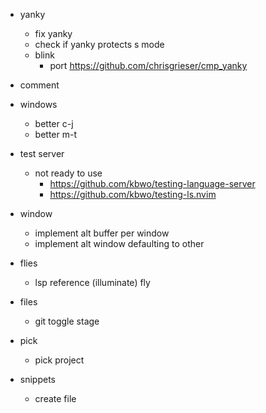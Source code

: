 - yanky
  - fix yanky
  - check if yanky protects s mode
  - blink
    - port https://github.com/chrisgrieser/cmp_yanky
- comment

- windows

  - better c-j
  - better m-t

- test server
  - not ready to use
      - https://github.com/kbwo/testing-language-server
      - https://github.com/kbwo/testing-ls.nvim

- window
  - implement alt buffer per window
  - implement alt window defaulting to other
- flies
  - lsp reference (illuminate) fly
- files

  - git toggle stage

- pick

  - pick project

- snippets
  - create file
